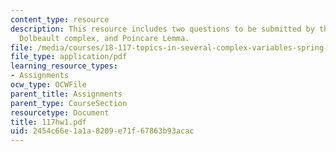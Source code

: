 ```yaml
---
content_type: resource
description: This resource includes two questions to be submitted by the student on
  Dolbeault complex, and Poincare Lemma.
file: /media/courses/18-117-topics-in-several-complex-variables-spring-2005/2454c66e1a1a8209e71f67863b93acac_117hw1.pdf
file_type: application/pdf
learning_resource_types:
- Assignments
ocw_type: OCWFile
parent_title: Assignments
parent_type: CourseSection
resourcetype: Document
title: 117hw1.pdf
uid: 2454c66e-1a1a-8209-e71f-67863b93acac
---
```

